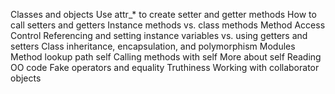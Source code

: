 Classes and objects
Use attr_* to create setter and getter methods
How to call setters and getters
Instance methods vs. class methods
Method Access Control
Referencing and setting instance variables vs. using getters and setters
Class inheritance, encapsulation, and polymorphism
Modules
Method lookup path
self
Calling methods with self
More about self
Reading OO code
Fake operators and equality
Truthiness
Working with collaborator objects